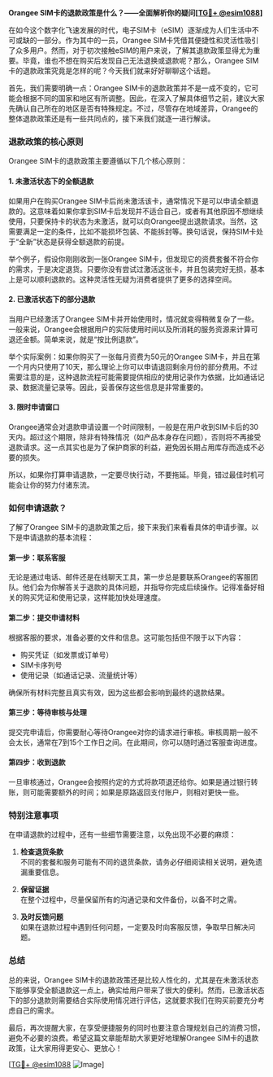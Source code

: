 **Orangee SIM卡的退款政策是什么？——全面解析你的疑问[[TG💪+ @esim1088](https://t.me/s/esim1088)]**

在如今这个数字化飞速发展的时代，电子SIM卡（eSIM）逐渐成为人们生活中不可或缺的一部分。作为其中的一员，Orangee SIM卡凭借其便捷性和灵活性吸引了众多用户。然而，对于初次接触eSIM的用户来说，了解其退款政策显得尤为重要。毕竟，谁也不想在购买后发现自己无法退换或退款呢？那么，Orangee SIM卡的退款政策究竟是怎样的呢？今天我们就来好好聊聊这个话题。

首先，我们需要明确一点：Orangee SIM卡的退款政策并不是一成不变的，它可能会根据不同的国家和地区有所调整。因此，在深入了解具体细节之前，建议大家先确认自己所在的地区是否有特殊规定。不过，尽管存在地域差异，Orangee的整体退款政策还是有一些共同点的，接下来我们就逐一进行解读。

### **退款政策的核心原则**
Orangee SIM卡的退款政策主要遵循以下几个核心原则：

#### **1. 未激活状态下的全额退款**
如果用户在购买Orangee SIM卡后尚未激活该卡，通常情况下是可以申请全额退款的。这意味着如果你拿到SIM卡后发现并不适合自己，或者有其他原因不想继续使用，只要保持卡的状态为未激活，就可以向Orangee提出退款请求。当然，这需要满足一定的条件，比如不能损坏包装、不能拆封等。换句话说，保持SIM卡处于“全新”状态是获得全额退款的前提。

举个例子，假设你刚刚收到一张Orangee SIM卡，但发现它的资费套餐不符合你的需求，于是决定退货。只要你没有尝试过激活这张卡，并且包装完好无损，基本上是可以顺利退款的。这种灵活性无疑为消费者提供了更多的选择空间。

#### **2. 已激活状态下的部分退款**
当用户已经激活了Orangee SIM卡并开始使用时，情况就变得稍微复杂了一些。一般来说，Orangee会根据用户的实际使用时间以及所消耗的服务资源来计算可退还金额。简单来说，就是“按比例退款”。

举个实际案例：如果你购买了一张每月资费为50元的Orangee SIM卡，并且在第一个月内只使用了10天，那么理论上你可以申请退回剩余月份的部分费用。不过需要注意的是，这种退款流程可能需要提供相应的使用记录作为依据，比如通话记录、数据流量记录等。因此，妥善保存这些信息是非常重要的。

#### **3. 限时申请窗口**
Orangee通常会对退款申请设置一个时间限制，一般是在用户收到SIM卡后的30天内。超过这个期限，除非有特殊情况（如产品本身存在问题），否则将不再接受退款请求。这一点其实也是为了保护商家的利益，避免因长期占用库存而造成不必要的损失。

所以，如果你打算申请退款，一定要尽快行动，不要拖延。毕竟，错过最佳时机可能会让你的努力付诸东流。

### **如何申请退款？**
了解了Orangee SIM卡的退款政策之后，接下来我们来看看具体的申请步骤。以下是申请退款的基本流程：

#### **第一步：联系客服**
无论是通过电话、邮件还是在线聊天工具，第一步总是要联系Orangee的客服团队。他们会为你解答关于退款的具体问题，并指导你完成后续操作。记得准备好相关的购买凭证和使用记录，这样能加快处理速度。

#### **第二步：提交申请材料**
根据客服的要求，准备必要的文件和信息。这可能包括但不限于以下内容：
- 购买凭证（如发票或订单号）
- SIM卡序列号
- 使用记录（如通话记录、流量统计等）

确保所有材料完整且真实有效，因为这些都会影响到最终的退款结果。

#### **第三步：等待审核与处理**
提交完申请后，你需要耐心等待Orangee对你的请求进行审核。审核周期一般不会太长，通常在7到15个工作日之间。在此期间，你可以随时通过客服查询进度。

#### **第四步：收到退款**
一旦审核通过，Orangee会按照约定的方式将款项退还给你。如果是通过银行转账，则可能需要额外的时间；如果是原路返回支付账户，则相对更快一些。

### **特别注意事项**
在申请退款的过程中，还有一些细节需要注意，以免出现不必要的麻烦：

1. **检查退货条款**  
   不同的套餐和服务可能有不同的退货条款，请务必仔细阅读相关说明，避免遗漏重要信息。

2. **保留证据**  
   在整个过程中，尽量保留所有的沟通记录和文件备份，以备不时之需。

3. **及时反馈问题**  
   如果在退款过程中遇到任何问题，一定要及时向客服反馈，争取早日解决问题。

### **总结**
总的来说，Orangee SIM卡的退款政策还是比较人性化的，尤其是在未激活状态下能够享受全额退款这一点上，确实给用户带来了很大的便利。然而，已激活状态下的部分退款则需要结合实际使用情况进行评估，这就要求我们在购买前要充分考虑自己的需求。

最后，再次提醒大家，在享受便捷服务的同时也要注意合理规划自己的消费习惯，避免不必要的浪费。希望这篇文章能帮助大家更好地理解Orangee SIM卡的退款政策，让大家用得更安心、更放心！

[[TG💪+ @esim1088](https://t.me/s/esim1088) ![Image](https://i.postimg.cc/4NQfJmqS/Snipaste-2025-05-13-00-14-12.png)]